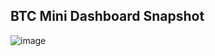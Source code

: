 ## BTC Mini Dashboard Snapshot

![image](https://github.com/imadchougle/BTC-Mini-Dashboard/assets/54437743/464ffc99-798a-4fd7-b5da-02c4a1cda3ad)
